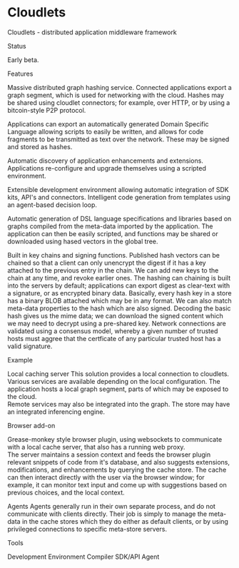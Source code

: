 Cloudlets
========

Cloudlets - distributed application middleware framework


Status

Early beta.



Features


Massive distributed graph hashing service.  Connected applications export a graph segment, which is used for networking with the cloud.
Hashes may be shared using cloudlet connectors; for example, over HTTP, or by using a bitcoin-style P2P protocol.

Applications can export an automatically generated Domain Specific Language allowing scripts to easily be written,
and allows for code fragments to be transmitted as text over the network.  These may be signed and stored as hashes.

Automatic discovery of application enhancements and extensions.  Applications re-configure and upgrade themselves using a scripted environment.

Extensible development environment allowing automatic integration of SDK kits, API's and connectors.
Intelligent code generation from templates using an agent-based decision loop.

Automatic generation of DSL language specifications and libraries based on graphs compiled from the meta-data imported by the application.
The application can then be easily scripted, and functions may be shared or downloaded using hased vectors in the global tree.


Built in key chains and signing functions.  Published hash vectors can be chained so that a client can only unencrypt the digest if it has a
key attached to the previous entry in the chain.  We can add new keys to the chain at any time, and revoke earlier ones.
The hashing can chaining is built into the servers by default; applications can export digest as clear-text with a signature, or as
encrypted binary data.   Basically, every hash key in a store has a binary BLOB attached which may be in any format.  We can
also match meta-data properties to the hash which are also signed.  Decoding the basic hash gives us the mime data; we can
download the signed content which we may need to decrypt using a pre-shared key.   Network connections are validated using a consensus model, whereby
a given number of trusted hosts must aggree that the certficate of any particular trusted host has a valid signature.




Example


Local caching server
This solution provides a local connection to cloudlets.  Various services are available depending on the local configuration.
The application hosts a local graph segment, parts of which may be exposed to the cloud.  
Remote services may also be integrated into the graph.
The store may have an integrated inferencing engine.



Browser add-on

Grease-monkey style browser plugin, using websockets to communicate with a local cache server, that also has a running web proxy.  
The server maintains a session context
and feeds the browser plugin relevant snippets of code from it's database, and also suggests extensions, modifications, and enhancements
by querying the cache store.
The cache can then interact directly with the user via the browser window; for example, it can monitor text input and come up with
suggestions based on previous choices, and the local context.


Agents
Agents generally run in their own separate process, and do not communicate with clients directly.  Their job is simply to manage the
meta-data in the cache stores which they do either as default clients, or by using privileged connections to specific meta-store servers.



Tools

Development Environment
Compiler 
SDK/API Agent


